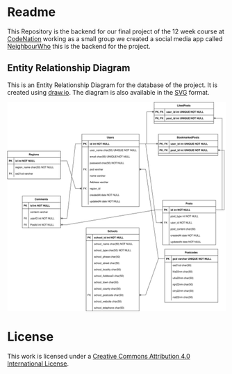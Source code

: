 # Readme

This Repository is the backend for our final project of the 12 week course at [CodeNation](https://wearecodenation.com) working as a small group we created a social media app called [NeighbourWho](https://neighbourwho.netlify.app/) this is the backend for the project.

## Entity Relationship Diagram

This is an Entity Relationship Diagram for the database of the project. It is created using [draw.io](https://www.draw.io/). The diagram is also available in the [SVG](Final%20ERD.svg) format.

![Entity Relationship diagram](Final%20ERD.svg)

# License

This work is licensed under a [Creative Commons Attribution 4.0 International License](http://creativecommons.org/licenses/by/4.0/).
